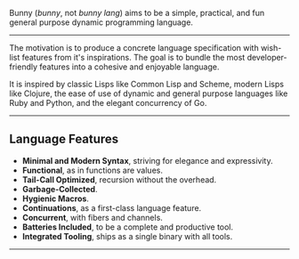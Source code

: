 Bunny (_bunny_, not _bunny lang_) aims to be a simple, practical, and fun general purpose dynamic programming language.

---

The motivation is to produce a concrete language specification with wish-list features from it's inspirations. The goal is to bundle the most developer-friendly features into a cohesive and enjoyable language.

It is inspired by classic Lisps like Common Lisp and Scheme, modern Lisps like Clojure, the ease of use of dynamic and general purpose languages like Ruby and Python, and the elegant concurrency of Go.

---

## Language Features

- **Minimal and Modern Syntax**, striving for elegance and expressivity.
- **Functional**, as in functions are values.
- **Tail-Call Optimized**, recursion without the overhead.
- **Garbage-Collected**.
- **Hygienic Macros**.
- **Continuations**, as a first-class language feature.
- **Concurrent**, with fibers and channels.
- **Batteries Included**, to be a complete and productive tool.
- **Integrated Tooling**, ships as a single binary with all tools.

---
